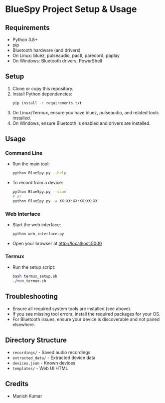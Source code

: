# BlueSpy Project Setup & Usage

## Requirements
- Python 3.8+
- pip
- Bluetooth hardware (and drivers)
- On Linux: bluez, pulseaudio, pactl, parecord, paplay
- On Windows: Bluetooth drivers, PowerShell

## Setup

1. Clone or copy this repository.
2. Install Python dependencies:
   ```sh
   pip install -r requirements.txt
   ```
3. On Linux/Termux, ensure you have bluez, pulseaudio, and related tools installed.
4. On Windows, ensure Bluetooth is enabled and drivers are installed.

## Usage

### Command Line
- Run the main tool:
  ```sh
  python BlueSpy.py --help
  ```
- To record from a device:
  ```sh
  python BlueSpy.py --scan
  # or
  python BlueSpy.py -a XX:XX:XX:XX:XX:XX
  ```

### Web Interface
- Start the web interface:
  ```sh
  python web_interface.py
  ```
- Open your browser at [http://localhost:5000](http://localhost:5000)

### Termux
- Run the setup script:
  ```sh
  bash termux_setup.sh
  ./run_termux.sh
  ```

## Troubleshooting
- Ensure all required system tools are installed (see above).
- If you see missing tool errors, install the required packages for your OS.
- For Bluetooth issues, ensure your device is discoverable and not paired elsewhere.

## Directory Structure
- `recordings/` - Saved audio recordings
- `extracted_data/` - Extracted device data
- `devices.json` - Known devices
- `templates/` - Web UI HTML

## Credits
- Manish Kumar
